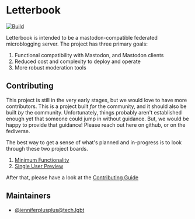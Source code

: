# Letterbook

[![Build](https://github.com/Letterbook/Letterbook/actions/workflows/pull-request.yml/badge.svg?branch=main)](https://github.com/Letterbook/Letterbook/actions/workflows/pull-request.yml)

Letterbook is intended to be a mastodon-compatible federated microblogging server. The project has three primary goals:

1. Functional compatibility with Mastodon, and Mastodon clients
2. Reduced cost and complexity to deploy and operate
3. More robust moderation tools

## Contributing

This project is still in the very early stages, but we would love to have more contributors. This is a project built *for* the community, and it should also be built *by* the community. Unfortunately, things probably aren't established enough yet that someone could jump in without guidance. But, we would be happy to provide that guidance! Please reach out here on github, or on the fediverse.

The best way to get a sense of what's planned and in-progress is to look through these two project boards.

1. [Minimum Functionality](https://github.com/orgs/Letterbook/projects/1/views/2)
2. [Single User Preview](https://github.com/orgs/Letterbook/projects/5/views/2)

After that, please have a look at the [Contributing Guide](/CONTRIBUTING.md)

## Maintainers

* [@jenniferplusplus@tech.lgbt](https://tech.lgbt/@jenniferplusplus)
